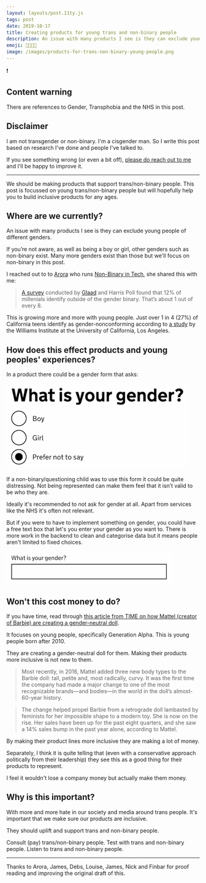 ```yaml
---
layout: layouts/post.11ty.js
tags: post
date: 2019-10-17
title: Creating products for young trans and non-binary people
description: An issue with many products I see is they can exclude young people of different genders
emoji: 🏳️‍⚧️💛💜
image: /images/products-for-trans-non-binary-young-people.png
---
```


<div class="warning">
<span class="warning__icon" aria-hidden="true">❗</span>

## Content warning

There are references to Gender, Transphobia and the NHS in this post.

## Disclaimer

I am not transgender or non-binary. I'm a cisgender man. So I write this post based on research I've done and people I've talked to.

If you see something wrong (or even a bit off), [please do reach out to me](mailto:zaccolley@fastmail.com) and I'll be happy to improve it.

</div>

---

We should be making products that support trans/non-binary people. This post is focussed on young trans/non-binary people but will hopefully help you to build inclusive products for any ages.

## Where are we currently?

An issue with many products I see is they can exclude young people of different genders.

If you’re not aware, as well as being a boy or girl, other genders such as non-binary exist. Many more genders exist than those but we'll focus on non-binary in this post.

I reached out to to [Arora](https://twitter.com/AroraXD) who runs [Non-Binary in Tech](https://twitter.com/NonBinaryTech), she shared this with me:

> [A survey](https://www.glaad.org/files/aa/2017_GLAAD_Accelerating_Acceptance.pdf) conducted by [Glaad](https://www.glaad.org/) and Harris Poll found that 12% of millenials identify outside of the gender binary. That’s about 1 out of every 8.

This is growing more and more with young people. Just over 1 in 4 (27%) of California teens identify as gender-nonconforming according to [a study](https://williamsinstitute.law.ucla.edu/wp-content/uploads/CHIS-Transgender-Teens-FINAL.pdf) by the Williams Institute at the University of California, Los Angeles.

## How does this effect products and young peoples' experiences?

In a product there could be a gender form that asks:

<img src="/images/gender-form-radios.png" alt="A form with the heading 'What is your gender?'. There are three radio buttons: 'Boy', 'Girl' and 'Prefer not to say'" loading="lazy">

If a non-binary/questioning child was to use this form it could be quite distressing. Not being represented can make them feel that it isn’t valid to be who they are.

Ideally it's recommended to not ask for gender at all. Apart from services like the NHS it's often not relevant.

But if you were to have to implement something on gender, you could have a free text box that let's you enter your gender as you want to. There is more work in the backend to clean and categorise data but it means people aren't limited to fixed choices.

<img src="/images/gender-form-text-input.png" alt="A text input with the label 'What is your gender?'." loading="lazy">

## Won't this cost money to do?

If you have time, read through [this article from TIME on how Mattel (creator of Barbie) are creating a gender-neutral doll](https://time.com/5684822/mattel-gender-neutral-doll/).

It focuses on young people, specifically Generation Alpha. This is young people born after 2010.

They are creating a gender-neutral doll for them. Making their products more inclusive is not new to them.

> Most recently, in 2016, Mattel added three new body types to the Barbie doll: tall, petite and, most radically, curvy. It was the first time the company had made a major change to one of the most recognizable brands—and bodies—in the world in the doll’s almost-60-year history.

> The change helped propel Barbie from a retrograde doll lambasted by feminists for her impossible shape to a modern toy. She is now on the rise. Her sales have been up for the past eight quarters, and she saw a 14% sales bump in the past year alone, according to Mattel.

By making their product lines more inclusive they are making a lot of money.

Separately, I think it is quite telling that (even with a conservative approach politically from their leadership) they see this as a good thing for their products to represent.

I feel it wouldn't lose a company money but actually make them money.

## Why is this important?

With more and more hate in our society and media around trans people. It's important that we make sure our products are inclusive.

They should uplift and support trans and non-binary people.

Consult (pay) trans/non-binary people. Test with trans and non-binary people. Listen to trans and non-binary people.

---

Thanks to Arora, James, Debs, Louise, James, Nick and Finbar for proof reading and improving the original draft of this.
